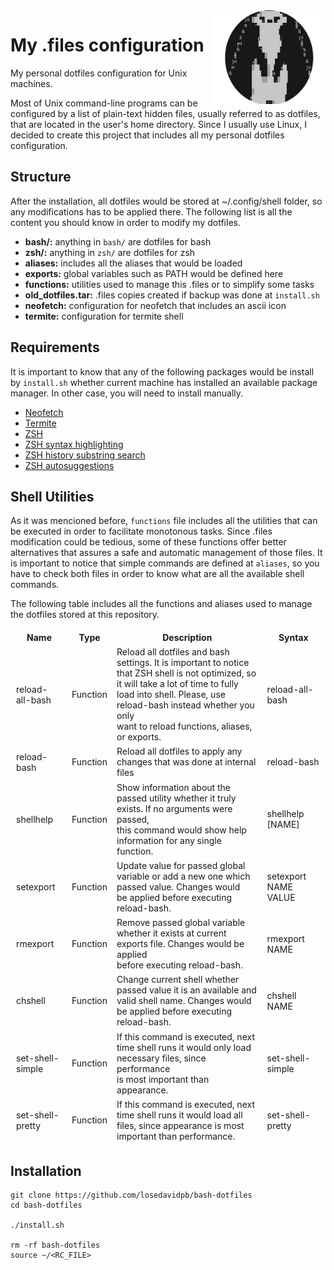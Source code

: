 <img src="logo.png" align="right" height=150px width=180px />

# My .files configuration

My personal dotfiles configuration for Unix machines.

Most of Unix command-line programs can be configured by a list of plain-text
hidden files, usually referred to as dotfiles, that are located in the user's
home directory. Since I usually use Linux, I decided to create this project
that includes all my personal dotfiles configuration.

## Structure

After the installation, all dotfiles would be stored at ~/.config/shell folder,
so any modifications has to be applied there. The following list is all the
content you should know in order to modify my dotfiles.

- __bash/:__ anything in `bash/` are dotfiles for bash
- __zsh/:__ anything in `zsh/` are dotfiles for zsh
- __aliases:__ includes all the aliases that would be loaded
- __exports:__ global variables such as PATH would be defined here
- __functions:__ utilities used to manage this .files or to simplify some tasks
- __old_dotfiles.tar:__ .files copies created if backup was done at `install.sh`
- __neofetch:__ configuration for neofetch that includes an ascii icon
- __termite:__ configuration for termite shell

## Requirements

It is important to know that any of the following packages would be install
by `install.sh` whether current machine has installed an available package
manager. In other case, you will need to install manually.

* [Neofetch](https://github.com/dylanaraps/neofetch)
* [Termite](https://github.com/thestinger/termite)
* [ZSH](https://github.com/zsh-users/zsh)
* [ZSH syntax highlighting](https://github.com/zsh-users/zsh-syntax-highlighting)
* [ZSH history substring search](https://github.com/zsh-users/zsh-history-substring-search)
* [ZSH autosuggestions](https://github.com/zsh-users/zsh-autosuggestions)

## Shell Utilities

As it was mencioned before, `functions` file includes all the utilities that can be
executed in order to facilitate monotonous tasks. Since .files modification could
be tedious, some of these functions offer better alternatives that assures a safe
and automatic management of those files. It is important to notice that simple
commands are defined at `aliases`, so you have to check both files in order to
know what are all the available shell commands.

The following table includes all the functions and aliases used to manage
the dotfiles stored at this repository.

<table style="margin-left: auto; margin-right: auto; border: 1px solid white; border-collapse: collapse;">
    <tr>
        <th style="border: 1px solid white;">Name</th>
        <th style="border: 1px solid white;">Type</th>
        <th style="border: 1px solid white;">Description</th>
        <th style="border: 1px solid white;">Syntax</th>
    </tr>
    <tr>
        <td style="border: 1px solid white;">reload-all-bash</td>
        <td style="border: 1px solid white;">Function</td>
        <td style="border: 1px solid white;">
            Reload all dotfiles and bash settings. It is important
            to notice that ZSH shell is not optimized, so <br>it will
            take a lot of time to fully load into shell. Please,
            use reload-bash instead whether you only<br> want to reload
            functions, aliases, or exports.
        </td>
        <td style="border: 1px solid white;">reload-all-bash</td>
    </tr>
    <tr>
        <td style="border: 1px solid white;">reload-bash</td>
        <td style="border: 1px solid white;">Function</td>
        <td style="border: 1px solid white;">
            Reload all dotfiles to apply any changes
            that was done at internal files
        </td>
        <td style="border: 1px solid white;">reload-bash</td>
    </tr>
    <tr>
        <td style="border: 1px solid white;">shellhelp</td>
        <td style="border: 1px solid white;">Function</td>
        <td style="border: 1px solid white;">
            Show information about the passed utility whether
            it truly exists. If no arguments were passed, <br>this
            command would show help information for any single
            function.
        </td>
        <td style="border: 1px solid white;">shellhelp [NAME]</td>
    </tr>
    <tr>
        <td style="border: 1px solid white;">setexport</td>
        <td style="border: 1px solid white;">Function</td>
        <td style="border: 1px solid white;">
            Update value for passed global variable or
            add a new one which passed value. Changes would<br>
            be applied before executing reload-bash.
        </td>
        <td style="border: 1px solid white;">setexport NAME VALUE</td>
    </tr>
    <tr>
        <td style="border: 1px solid white;">rmexport</td>
        <td style="border: 1px solid white;">Function</td>
        <td style="border: 1px solid white;">
            Remove passed global variable whether it exists
            at current exports file. Changes would be applied<br>
            before executing reload-bash.
        </td>
        <td style="border: 1px solid white;">rmexport NAME</td>
    </tr>
    <tr>
        <td style="border: 1px solid white;">chshell</td>
        <td style="border: 1px solid white;">Function</td>
        <td style="border: 1px solid white;">
            Change current shell whether passed value it is
            an available and valid shell name. Changes would<br>
            be applied before executing reload-bash.
        </td>
        <td style="border: 1px solid white;">chshell NAME</td>
    </tr>
    <tr>
        <td style="border: 1px solid white;">set-shell-simple</td>
        <td style="border: 1px solid white;">Function</td>
        <td style="border: 1px solid white;">
            If this command is executed, next time shell runs it
            would only load necessary files, since performance<br>
            is most important than appearance.
        </td>
        <td style="border: 1px solid white;">set-shell-simple</td>
    </tr>
    <tr>
        <td style="border: 1px solid white;">set-shell-pretty</td>
        <td style="border: 1px solid white;">Function</td>
        <td style="border: 1px solid white;">
            If this command is executed, next time shell runs it
            would load all files, since appearance is most<br> important
            than performance.
        </td>
        <td style="border: 1px solid white;">set-shell-pretty</td>
    </tr>
</table>

## Installation

```
git clone https://github.com/losedavidpb/bash-dotfiles
cd bash-dotfiles

./install.sh

rm -rf bash-dotfiles
source ~/<RC_FILE>
```
